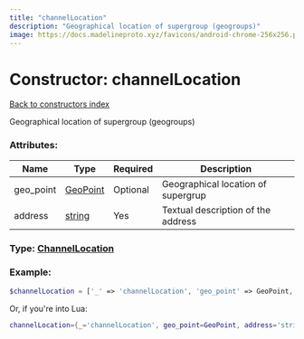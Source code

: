 ```yaml
---
title: "channelLocation"
description: "Geographical location of supergroup (geogroups)"
image: https://docs.madelineproto.xyz/favicons/android-chrome-256x256.png
---
```

# Constructor: channelLocation  
[Back to constructors index](index.md)



Geographical location of supergroup (geogroups)

### Attributes:

| Name     |    Type       | Required | Description |
|----------|---------------|----------|-------------|
|geo\_point|[GeoPoint](../types/GeoPoint.md) | Optional|Geographical location of supergrup|
|address|[string](../types/string.md) | Yes|Textual description of the address|



### Type: [ChannelLocation](../types/ChannelLocation.md)


### Example:

```php
$channelLocation = ['_' => 'channelLocation', 'geo_point' => GeoPoint, 'address' => 'string'];
```  


Or, if you're into Lua:

```lua
channelLocation={_='channelLocation', geo_point=GeoPoint, address='string'}

```



